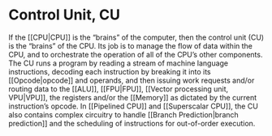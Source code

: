 # Control Unit, CU
If the [[CPU|CPU]] is the “brains” of the computer, then the control unit (CU) is the
“brains” of the CPU. Its job is to manage the flow of data within the CPU, and
to orchestrate the operation of all of the CPU’s other components.
The CU runs a program by reading a stream of machine language instructions,
decoding each instruction by breaking it into its [[Opcode|opcode]] and operands,
and then issuing work requests and/or routing data to the [[ALU]], [[FPU|FPU]], [[Vector processing unit, VPU|VPU]],
the registers and/or the [[Memory]] as dictated by the current instruction’s opcode. 
In [[Pipelined CPU]] and [[Superscalar CPU]], the CU also contains complex
circuitry to handle [[Branch Prediction|branch prediction]] and the scheduling of instructions
for out-of-order execution.